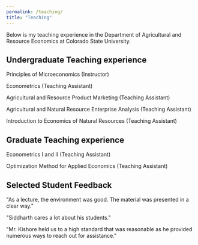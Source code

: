 ```yaml
---
permalink: /teaching/
title: "Teaching"
---
```

Below is my teaching experience in the Department of Agricultural and Resource Economics at Colorado State University.
## Undergraduate Teaching experience
Principles of Microeconomics (Instructor)

Econometrics (Teaching Assistant)

Agricultural and Resource Product Marketing (Teaching Assistant)

Agricultural and Natural Resource Enterprise Analysis (Teaching Assistant)

Introduction to Economics of Natural Resources (Teaching Assistant)

## Graduate Teaching experience
Econometrics I and II (Teaching Assistant)

Optimization Method for Applied Economics (Teaching Assistant)

## Selected Student Feedback
"As a lecture, the environment was good. The material was presented in a clear way."

"Siddharth cares a lot about his students."

"Mr. Kishore held us to a high standard that was reasonable as he provided numerous ways to reach out for assistance."


